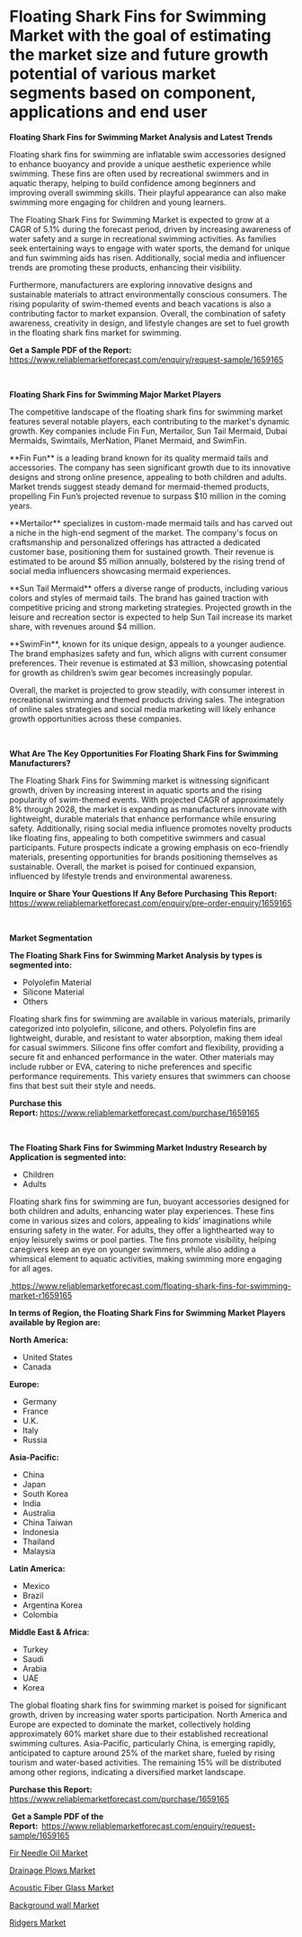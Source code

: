 <p><h1>Floating Shark Fins for Swimming Market with the goal of estimating the market size and future growth potential of various market segments based on component, applications and end user</h1></p><p><strong>Floating Shark Fins for Swimming Market Analysis and Latest Trends</strong></p>
<p><p>Floating shark fins for swimming are inflatable swim accessories designed to enhance buoyancy and provide a unique aesthetic experience while swimming. These fins are often used by recreational swimmers and in aquatic therapy, helping to build confidence among beginners and improving overall swimming skills. Their playful appearance can also make swimming more engaging for children and young learners.</p><p>The Floating Shark Fins for Swimming Market is expected to grow at a CAGR of 5.1% during the forecast period, driven by increasing awareness of water safety and a surge in recreational swimming activities. As families seek entertaining ways to engage with water sports, the demand for unique and fun swimming aids has risen. Additionally, social media and influencer trends are promoting these products, enhancing their visibility.</p><p>Furthermore, manufacturers are exploring innovative designs and sustainable materials to attract environmentally conscious consumers. The rising popularity of swim-themed events and beach vacations is also a contributing factor to market expansion. Overall, the combination of safety awareness, creativity in design, and lifestyle changes are set to fuel growth in the floating shark fins market for swimming.</p></p>
<p><strong>Get a Sample PDF of the Report:&nbsp;</strong> <a href="https://www.reliablemarketforecast.com/enquiry/request-sample/1659165?utm_campaign=1833&utm_medium=2&utm_source=Github&utm_content=ia&utm_term=09122024&utm_id=floating-shark-fins-for-swimming">https://www.reliablemarketforecast.com/enquiry/request-sample/1659165</a></p>
<p>&nbsp;</p>
<p><strong>Floating Shark Fins for Swimming Major Market Players</strong></p>
<p><p>The competitive landscape of the floating shark fins for swimming market features several notable players, each contributing to the market's dynamic growth. Key companies include Fin Fun, Mertailor, Sun Tail Mermaid, Dubai Mermaids, Swimtails, MerNation, Planet Mermaid, and SwimFin.</p><p>**Fin Fun** is a leading brand known for its quality mermaid tails and accessories. The company has seen significant growth due to its innovative designs and strong online presence, appealing to both children and adults. Market trends suggest steady demand for mermaid-themed products, propelling Fin Fun’s projected revenue to surpass $10 million in the coming years.</p><p>**Mertailor** specializes in custom-made mermaid tails and has carved out a niche in the high-end segment of the market. The company's focus on craftsmanship and personalized offerings has attracted a dedicated customer base, positioning them for sustained growth. Their revenue is estimated to be around $5 million annually, bolstered by the rising trend of social media influencers showcasing mermaid experiences.</p><p>**Sun Tail Mermaid** offers a diverse range of products, including various colors and styles of mermaid tails. The brand has gained traction with competitive pricing and strong marketing strategies. Projected growth in the leisure and recreation sector is expected to help Sun Tail increase its market share, with revenues around $4 million.</p><p>**SwimFin**, known for its unique design, appeals to a younger audience. The brand emphasizes safety and fun, which aligns with current consumer preferences. Their revenue is estimated at $3 million, showcasing potential for growth as children’s swim gear becomes increasingly popular.</p><p>Overall, the market is projected to grow steadily, with consumer interest in recreational swimming and themed products driving sales. The integration of online sales strategies and social media marketing will likely enhance growth opportunities across these companies.</p></p>
<p>&nbsp;</p>
<p><strong>What Are The Key Opportunities For Floating Shark Fins for Swimming Manufacturers?</strong></p>
<p><p>The Floating Shark Fins for Swimming market is witnessing significant growth, driven by increasing interest in aquatic sports and the rising popularity of swim-themed events. With projected CAGR of approximately 8% through 2028, the market is expanding as manufacturers innovate with lightweight, durable materials that enhance performance while ensuring safety. Additionally, rising social media influence promotes novelty products like floating fins, appealing to both competitive swimmers and casual participants. Future prospects indicate a growing emphasis on eco-friendly materials, presenting opportunities for brands positioning themselves as sustainable. Overall, the market is poised for continued expansion, influenced by lifestyle trends and environmental awareness.</p></p>
<p><strong>Inquire or Share Your Questions If Any Before Purchasing This Report:</strong> <a href="https://www.reliablemarketforecast.com/enquiry/pre-order-enquiry/1659165?utm_campaign=1833&utm_medium=2&utm_source=Github&utm_content=ia&utm_term=09122024&utm_id=floating-shark-fins-for-swimming">https://www.reliablemarketforecast.com/enquiry/pre-order-enquiry/1659165</a></p>
<p>&nbsp;</p>
<p><strong>Market Segmentation</strong></p>
<p><strong>The Floating Shark Fins for Swimming Market Analysis by types is segmented into:</strong></p>
<p><ul><li>Polyolefin Material</li><li>Silicone Material</li><li>Others</li></ul></p>
<p><p>Floating shark fins for swimming are available in various materials, primarily categorized into polyolefin, silicone, and others. Polyolefin fins are lightweight, durable, and resistant to water absorption, making them ideal for casual swimmers. Silicone fins offer comfort and flexibility, providing a secure fit and enhanced performance in the water. Other materials may include rubber or EVA, catering to niche preferences and specific performance requirements. This variety ensures that swimmers can choose fins that best suit their style and needs.</p></p>
<p><strong>Purchase this Report:&nbsp;</strong><a href="https://www.reliablemarketforecast.com/purchase/1659165?utm_campaign=1833&utm_medium=2&utm_source=Github&utm_content=ia&utm_term=09122024&utm_id=floating-shark-fins-for-swimming">https://www.reliablemarketforecast.com/purchase/1659165</a></p>
<p>&nbsp;</p>
<p><strong>The Floating Shark Fins for Swimming Market Industry Research by Application is segmented into:</strong></p>
<p><ul><li>Children</li><li>Adults</li></ul></p>
<p><p>Floating shark fins for swimming are fun, buoyant accessories designed for both children and adults, enhancing water play experiences. These fins come in various sizes and colors, appealing to kids’ imaginations while ensuring safety in the water. For adults, they offer a lighthearted way to enjoy leisurely swims or pool parties. The fins promote visibility, helping caregivers keep an eye on younger swimmers, while also adding a whimsical element to aquatic activities, making swimming more engaging for all ages.</p></p>
<p><a href="https://www.reliablemarketforecast.com/floating-shark-fins-for-swimming-market-r1659165?utm_campaign=1833&utm_medium=2&utm_source=Github&utm_content=ia&utm_term=09122024&utm_id=floating-shark-fins-for-swimming">&nbsp;https://www.reliablemarketforecast.com/floating-shark-fins-for-swimming-market-r1659165</a></p>
<p><strong>In terms of Region, the Floating Shark Fins for Swimming Market Players available by Region are:</strong></p>
<p>
    <p> <strong> North America: </strong>
        <ul>
            <li>United States</li>
            <li>Canada</li>
        </ul>
        </p> 
    <p> <strong> Europe: </strong>
        <ul>
            <li>Germany</li>
            <li>France</li>
            <li>U.K.</li>
            <li>Italy</li>
            <li>Russia</li>
        </ul>
        </p> 
    <p> <strong> Asia-Pacific: </strong>
        <ul>
            <li>China</li>
            <li>Japan</li>
            <li>South Korea</li>
            <li>India</li>
            <li>Australia</li>
            <li>China Taiwan</li>
            <li>Indonesia</li>
            <li>Thailand</li>
            <li>Malaysia</li>
        </ul>
        </p> 
    <p> <strong> Latin America: </strong>
        <ul>
            <li>Mexico</li>
            <li>Brazil</li>
            <li>Argentina Korea</li>
            <li>Colombia</li>
        </ul>
        </p> 
    <p> <strong> Middle East & Africa: </strong>
        <ul>
            <li>Turkey</li>
            <li>Saudi</li>
            <li>Arabia</li>
            <li>UAE</li>
            <li>Korea</li>
        </ul>
    </p>
    </p>
<p><p>The global floating shark fins for swimming market is poised for significant growth, driven by increasing water sports participation. North America and Europe are expected to dominate the market, collectively holding approximately 60% market share due to their established recreational swimming cultures. Asia-Pacific, particularly China, is emerging rapidly, anticipated to capture around 25% of the market share, fueled by rising tourism and water-based activities. The remaining 15% will be distributed among other regions, indicating a diversified market landscape.</p></p>
<p><strong>Purchase this Report: </strong><a href="https://www.reliablemarketforecast.com/purchase/1659165?utm_campaign=1833&utm_medium=2&utm_source=Github&utm_content=ia&utm_term=09122024&utm_id=floating-shark-fins-for-swimming">https://www.reliablemarketforecast.com/purchase/1659165</a></p>
<p>&nbsp;<strong>Get a Sample PDF of the Report:&nbsp;&nbsp;</strong><a href="https://www.reliablemarketforecast.com/enquiry/request-sample/1659165?utm_campaign=1833&utm_medium=2&utm_source=Github&utm_content=ia&utm_term=09122024&utm_id=floating-shark-fins-for-swimming">https://www.reliablemarketforecast.com/enquiry/request-sample/1659165</a></p>
<p><strong></strong></p>
<p><p><a href="https://www.linkedin.com/pulse/th-score-market-0ptye?utm_campaign=1833&utm_medium=2&utm_source=Github&utm_content=ia&utm_term=09122024&utm_id=floating-shark-fins-for-swimming">Fir Needle Oil Market</a></p><p><a href="https://www.linkedin.com/pulse/drainage-plows-market-forecasts-trends-impact-analysis-2024-knkde?utm_campaign=1833&utm_medium=2&utm_source=Github&utm_content=ia&utm_term=09122024&utm_id=floating-shark-fins-for-swimming">Drainage Plows Market</a></p><p><a href="https://www.linkedin.com/pulse/th-score-market-0ptye?utm_campaign=1833&utm_medium=2&utm_source=Github&utm_content=ia&utm_term=09122024&utm_id=floating-shark-fins-for-swimming">Acoustic Fiber Glass Market</a></p><p><a href="https://www.linkedin.com/pulse/th-score-market-0ptye?utm_campaign=1833&utm_medium=2&utm_source=Github&utm_content=ia&utm_term=09122024&utm_id=floating-shark-fins-for-swimming">Background wall Market</a></p><p><a href="https://www.linkedin.com/pulse/comprehensive-analysis-ridgers-market-from-2024-2031-highlighting-uplue?utm_campaign=1833&utm_medium=2&utm_source=Github&utm_content=ia&utm_term=09122024&utm_id=floating-shark-fins-for-swimming">Ridgers Market</a></p></p>